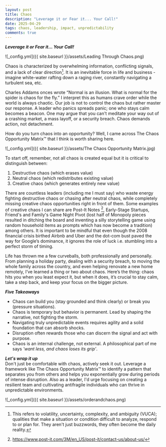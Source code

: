 ```yaml
---
layout: post
title: Chaos
description: "Leverage it or Fear it... Your Call!"
date: 2025-04-29
tags: chaos, leadership, impact, unpredictability
comments: true
---
```


***Leverage it or Fear it... Your Call!***

![_config.yml]({{ site.baseurl }}/assets/Leading Through Chaos.png)

Chaos is characterized by overwhelming information, conflicting signals, and a lack of clear direction[^1]. It is an inevitable force in life and business - imagine white-water rafting down a raging river, constantly navigating a turbulent sea, etc.

Charles Addams onces wrote “Normal is an illusion. What is normal for the spider is chaos for the fly.” I interpret this as humans crave order while the world is always chaotic. Our job is not to control the chaos but rather master our response. A leader who panics spreads panic; one who stays calm becomes a beacon. One may argue that you can't meditate your way out of a crashing market, a mass layoff, or a security breach. Chaos demands action, not detachment.

How do you turn chaos into an opportunity? Well, I came across The Chaos Opportunity Matrix™ that I think is worth sharing here.

![_config.yml]({{ site.baseurl }}/assets/The Chaos Opportunity Matrix.jpg)

To start off, remember, not all chaos is created equal but it is critical to distinguish between:
1. Destructive chaos (which erases value)
2. Neutral chaos (which redistributes existing value)
3. Creative chaos (which generates entirely new value)

There are countless leaders (including me I must say) who waste energy fighting destructive chaos or chasing after neutral chaos, while completely missing creative chaos opportunities right in front of them. Some examples of creative chaos I can share are Post-It Notes [^2], Early-Stage Startups, Friend's and Family's Game Night Pivot (lost half of Monopoly pieces resulted in ditching the board and inventing a silly storytelling game using random household items as prompts which has now become a tradition) among others. It is important to be mindful that even though the 2008 financial crisis birthed Airbnb and Uber and the dot-com bust paved the way for Google’s dominance, it ignores the role of luck i.e. stumbling into a perfect storm of timing.

Life has thrown me a few curveballs, both professionally and personally. From planning a holiday party, dealing with a security breach, to moving the whole family across the country, and even helping renovate a new home remotely, I’ve learned a thing or two about chaos. Here’s the thing: chaos hits you when you least expect it, but when it does, it’s crucial to stay calm, take a step back, and keep your focus on the bigger picture.

***Five Takeaways***
- Chaos can build you (stay grounded and think clearly) or break you (pressure situations).
- Chaos is temporary but behavior is permanent. Lead by shaping the narrative, not fighting the storm.
- Navigating truly unpredictable events requires agility and a solid foundation that can absorb shocks.
- Disruption often rewards those who can discern the signal and act with purpose.
- Chaos is an internal challenge, not external. A philosophical part of me says *'want less, and chaos loses its grip'*.

***Let's wrap it up***\
Don't just be comfortable with chaos, actively seek it out. Leverage a framework like The Chaos Opportunity Matrix™ to identify a pattern that separates you from others and helps you exponentially grow during periods of intense disruption. Also as a leader, I'd urge focusing on creating a resilient team and cultivating antifragile individuals who can thrive in unpredictable environments.

![_config.yml]({{ site.baseurl }}/assets/orderandchaos.png)

[^1]: This refers to volatility, uncertainty, complexity, and ambiguity (VUCA); qualities that make a situation or condition difficult to analyze, respond to or plan for. They aren't just buzzwords, they often become the daily reality.
[^2]: https://www.post-it.com/3M/en_US/post-it/contact-us/about-us/
